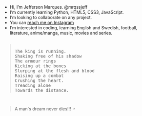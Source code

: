 <ul>
<li>Hi, I’m Jefferson Marques. @mrqssjeff</li>
<li>I’m currently learning Python, HTML5, CSS3, JavaScript.</li>
<li>I’m looking to collaborate on any project.</li>
<li>You can <a href="https://www.instagram.com/mrqssjeff/" target="_blank" rel="external">reach me on Instagram</a>  </li>
<li>I’m interested in coding, learning English and Swedish, football, literature, anime/manga, music, movies and series.</li>
 </ul>
 <pre>
<blockquote>
The king is running.
Shaking free of his shadow
The armour rings
Kicking at the bones
Slurping at the flesh and blood
Raising up a combat
Crushing the heart.
Treading alone
Towards the distance. </blockquote>
</pre>
<blockquote>A man's dream never dies!!! ♂️ </blockquote>

